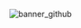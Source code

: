 ![banner_github](https://user-images.githubusercontent.com/63088252/171112316-543200be-de03-46d2-9ff9-582ed2166098.jpg)
